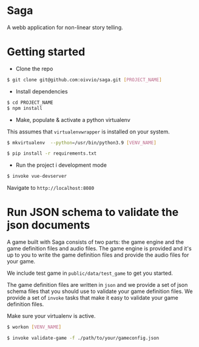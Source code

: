 # Saga

A webb application for non-linear story telling.

# Getting started

- Clone the repo

```bash
$ git clone git@github.com:oivvio/saga.git [PROJECT_NAME]
```

- Install dependencies

```bash
$ cd PROJECT_NAME
$ npm install


```

- Make, populate & activate a python virtualenv

This assumes that `virtualenvwrapper` is installed on your system.

```bash
$ mkvirtualenv  --python=/usr/bin/python3.9 [VENV_NAME]

$ pip install -r requirements.txt
```

- Run the project i development mode

```bash
$ invoke vue-devserver
```

Navigate to `http://localhost:8080`

# Run JSON schema to validate the json documents

A game built with Saga consists of two parts: the game engine and the game definition files and audio files. The game engine is provided and it's up to you to write the game definition files and provide the audio files for your game.

We include test game in `public/data/test_game` to get you started.

The game definition files are written in `json` and we provide a set of json schema files that you should use to validate your game definition files. We provide a set of `invoke` tasks that make it easy to validate your game definition files.

Make sure your virtualenv is active.

```bash
$ workon [VENV_NAME]
```

```bash
$ invoke validate-game -f ./path/to/your/gameconfig.json
```
